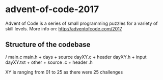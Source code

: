 # advent-of-code-2017
Advent of Code is a series of small programming puzzles for a variety of skill levels.
More info on: http://adventofcode.com/2017

## Structure of the codebase

/
	main.c
	main.h
	+ days
		+ source
			dayXY.c
		+ header
			dayXY.h
		+ input
			dayXY.txt
	+ other
		+ source
			<a useful library>.c
		+ header
			<a useful library>.h

XY is ranging from 01 to 25 as there were 25 challenges